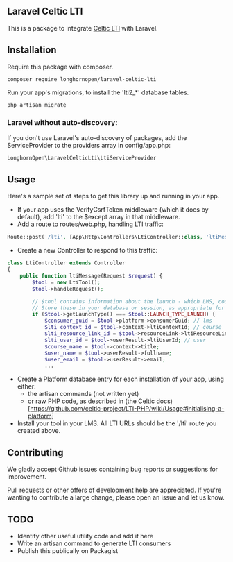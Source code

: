 ## Laravel Celtic LTI

This is a package to integrate [Celtic LTI](https://github.com/celtic-project/LTI-PHP/) with Laravel.

## Installation

Require this package with composer.

```shell
composer require longhornopen/laravel-celtic-lti
```

Run your app's migrations, to install the 'lti2_*' database tables.

```php
php artisan migrate
```

### Laravel without auto-discovery:

If you don't use Laravel's auto-discovery of packages, add the ServiceProvider to the providers array in config/app.php:

```php
LonghornOpen\LaravelCelticLti\LtiServiceProvider
```

## Usage

Here's a sample set of steps to get this library up and running in your app.

* If your app uses the VerifyCsrfToken middleware (which it does by default), add 'lti' to the $except array in that middleware.
* Add a route to routes/web.php, handling LTI traffic: 
```php
Route::post('/lti', [App\Http\Controllers\LtiController::class, 'ltiMessage']);
```
* Create a new Controller to respond to this traffic: 
```php
class LtiController extends Controller
{
    public function ltiMessage(Request $request) {
        $tool = new LtiTool();
        $tool->handleRequest();

        // $tool contains information about the launch - which LMS, course, placement, and user this corresponds to.
        // Store these in your database or session, as appropriate for your app.
        if ($tool->getLaunchType() === $tool::LAUNCH_TYPE_LAUNCH) {
            $consumer_guid = $tool->platform->consumerGuid; // lms
            $lti_context_id = $tool->context->ltiContextId; // course
            $lti_resource_link_id = $tool->resourceLink->ltiResourceLinkId; // placement
            $lti_user_id = $tool->userResult->ltiUserId; // user
            $course_name = $tool->context->title;
            $user_name = $tool->userResult->fullname;
            $user_email = $tool->userResult->email;
            ...
```
* Create a Platform database entry for each installation of your app, using either:
  * the artisan commands (not written yet)
  * or raw PHP code, as described in (the Celtic docs)[https://github.com/celtic-project/LTI-PHP/wiki/Usage#initialising-a-platform]
* Install your tool in your LMS.  All LTI URLs should be the '/lti' route you created above.

## Contributing

We gladly accept Github issues containing bug reports or suggestions for improvement.

Pull requests or other offers of development help are appreciated.  If you're wanting to contribute a large change, please open an issue and let us know.


## TODO

* Identify other useful utility code and add it here
* Write an artisan command to generate LTI consumers
* Publish this publically on Packagist
